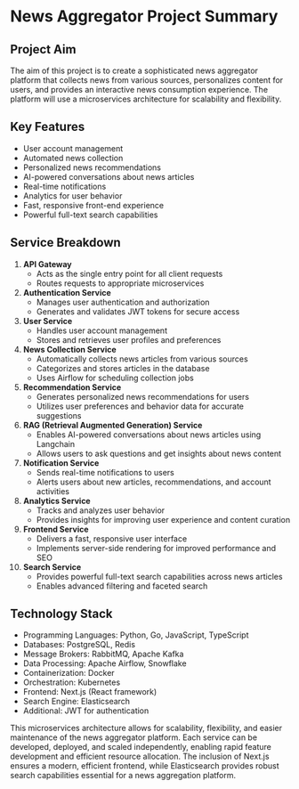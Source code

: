 # News Aggregator Project Summary

## Project Aim

The aim of this project is to create a sophisticated news aggregator platform that collects news from various sources, personalizes content for users, and provides an interactive news consumption experience. The platform will use a microservices architecture for scalability and flexibility.

## Key Features

- User account management
- Automated news collection
- Personalized news recommendations
- AI-powered conversations about news articles
- Real-time notifications
- Analytics for user behavior
- Fast, responsive front-end experience
- Powerful full-text search capabilities

## Service Breakdown

1. **API Gateway**
    - Acts as the single entry point for all client requests
    - Routes requests to appropriate microservices
2. **Authentication Service**
    - Manages user authentication and authorization
    - Generates and validates JWT tokens for secure access
3. **User Service**
    - Handles user account management
    - Stores and retrieves user profiles and preferences
4. **News Collection Service**
    - Automatically collects news articles from various sources
    - Categorizes and stores articles in the database
    - Uses Airflow for scheduling collection jobs
5. **Recommendation Service**
    - Generates personalized news recommendations for users
    - Utilizes user preferences and behavior data for accurate suggestions
6. **RAG (Retrieval Augmented Generation) Service**
    - Enables AI-powered conversations about news articles using Langchain
    - Allows users to ask questions and get insights about news content
7. **Notification Service**
    - Sends real-time notifications to users
    - Alerts users about new articles, recommendations, and account activities
8. **Analytics Service**
    - Tracks and analyzes user behavior
    - Provides insights for improving user experience and content curation
9. **Frontend Service**
    - Delivers a fast, responsive user interface
    - Implements server-side rendering for improved performance and SEO
10. **Search Service**
    - Provides powerful full-text search capabilities across news articles
    - Enables advanced filtering and faceted search

## Technology Stack

- Programming Languages: Python, Go, JavaScript, TypeScript
- Databases: PostgreSQL, Redis
- Message Brokers: RabbitMQ, Apache Kafka
- Data Processing: Apache Airflow, Snowflake
- Containerization: Docker
- Orchestration: Kubernetes
- Frontend: Next.js (React framework)
- Search Engine: Elasticsearch
- Additional: JWT for authentication

This microservices architecture allows for scalability, flexibility, and easier maintenance of the news aggregator platform. Each service can be developed, deployed, and scaled independently, enabling rapid feature development and efficient resource allocation. The inclusion of Next.js ensures a modern, efficient frontend, while Elasticsearch provides robust search capabilities essential for a news aggregation platform.
